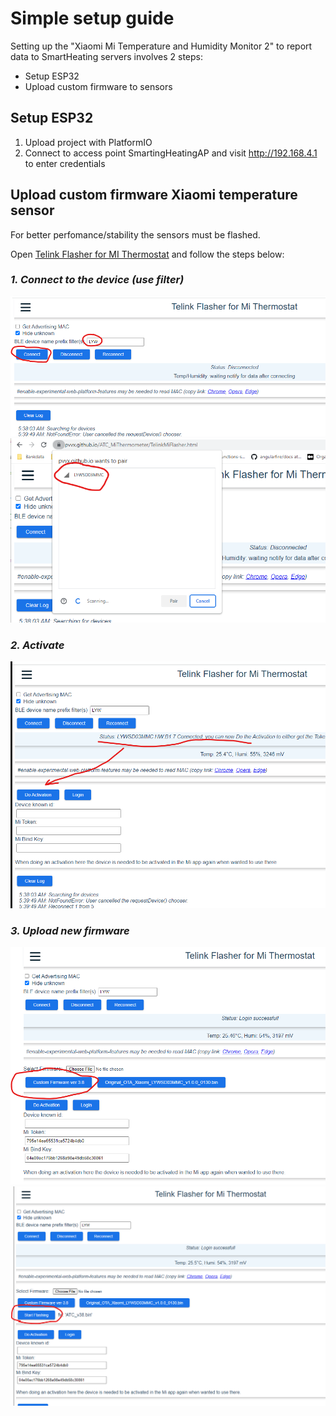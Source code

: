 
# Simple setup guide

Setting up the "Xiaomi Mi Temperature and Humidity Monitor 2" to report data to SmartHeating servers involves 2 steps:

- Setup ESP32
- Upload custom firmware to sensors


## Setup ESP32
1. Upload project with PlatformIO
2. Connect to access point SmartingHeatingAP and visit http://192.168.4.1 to enter credentials
## Upload custom firmware Xiaomi temperature sensor
For better perfomance/stability the sensors must be flashed. 

Open [Telink Flasher for MI Thermostat](https://pvvx.github.io/ATC_MiThermometer/TelinkMiFlasher.html) and follow the steps below:

### ___1. Connect to the device (use filter)___

![Connect](docs/temp-guide1.png)
![Connect](docs/temp-guide2.png)

### ___2. Activate___
![Connect](docs/temp-guide3.png)


### ___3. Upload new firmware___
![Connect](docs/temp-guide4.png)
![Connect](docs/temp-guide5.png)

